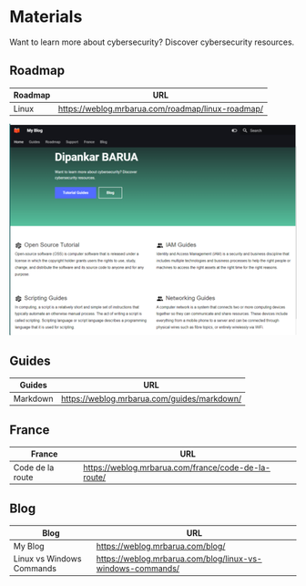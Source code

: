 # Materials

Want to learn more about cybersecurity? Discover cybersecurity resources. 

## Roadmap

|  Roadmap  | URL                                         |
|----------|---------------------------------------------|
| Linux | https://weblog.mrbarua.com/roadmap/linux-roadmap/ |

![My Blog](/my-blog.png "My Blog")

## Guides

|  Guides  | URL                                         |
|----------|---------------------------------------------|
| Markdown | https://weblog.mrbarua.com/guides/markdown/ |


## France

|  France  | URL                                         |
|----------|---------------------------------------------|
| Code de la route | https://weblog.mrbarua.com/france/code-de-la-route/ |

## Blog

|  Blog  | URL                                         |
|----------|---------------------------------------------|
| My Blog | https://weblog.mrbarua.com/blog/ |
| Linux vs Windows Commands | https://weblog.mrbarua.com/blog/linux-vs-windows-commands/ |

